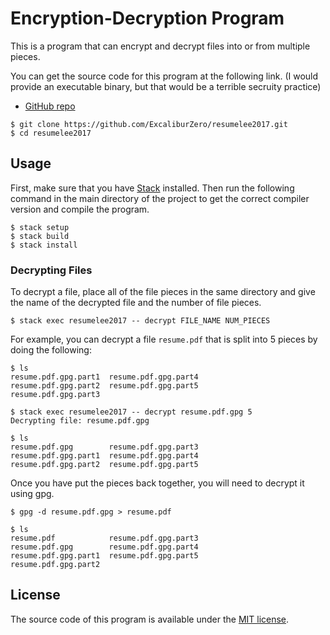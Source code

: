 # Encryption-Decryption Program
This is a program that can encrypt and decrypt files into or from multiple pieces.

You can get the source code for this program at the following link. (I would provide an executable binary, but that would be a terrible secruity practice)

* [GitHub repo](https://github.com/ExcaliburZero/resumelee2017)

```
$ git clone https://github.com/ExcaliburZero/resumelee2017.git
$ cd resumelee2017
```

## Usage
First, make sure that you have [Stack](https://docs.haskellstack.org/en/stable/README/) installed. Then run the following command in the main directory of the project to get the correct compiler version and compile the program.

```
$ stack setup
$ stack build
$ stack install
```

### Decrypting Files
To decrypt a file, place all of the file pieces in the same directory and give the name of the decrypted file and the number of file pieces.

```
$ stack exec resumelee2017 -- decrypt FILE_NAME NUM_PIECES
```

For example, you can decrypt a file `resume.pdf` that is split into 5 pieces by doing the following:

```
$ ls
resume.pdf.gpg.part1  resume.pdf.gpg.part4
resume.pdf.gpg.part2  resume.pdf.gpg.part5
resume.pdf.gpg.part3

$ stack exec resumelee2017 -- decrypt resume.pdf.gpg 5
Decrypting file: resume.pdf.gpg

$ ls
resume.pdf.gpg        resume.pdf.gpg.part3
resume.pdf.gpg.part1  resume.pdf.gpg.part4
resume.pdf.gpg.part2  resume.pdf.gpg.part5
```

Once you have put the pieces back together, you will need to decrypt it using gpg.

```
$ gpg -d resume.pdf.gpg > resume.pdf

$ ls
resume.pdf            resume.pdf.gpg.part3
resume.pdf.gpg        resume.pdf.gpg.part4
resume.pdf.gpg.part1  resume.pdf.gpg.part5
resume.pdf.gpg.part2
```

## License
The source code of this program is available under the [MIT license](https://opensource.org/licenses/MIT).
